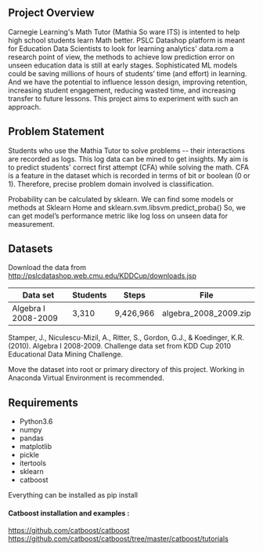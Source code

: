 ## Project Overview

Carnegie Learning's Math Tutor (Mathia So ware ITS) is intented to help high school students learn Math better. PSLC Datashop platform is meant for Education Data Scientists to look for learning analytics' data.rom a research point of view, the methods to achieve low prediction error on unseen education data is still at early stages. Sophisticated ML models could be saving millions of hours of students’ time (and effort) in learning. And we have the potential to influence lesson design, improving retention, increasing student engagement, reducing wasted time, and increasing transfer to future lessons. This project aims to experiment with such an approach.

## Problem Statement

Students who use the Mathia Tutor to solve problems -- their interactions are recorded as logs. This log data can be mined to get insights. My aim is to predict students' correct first attempt (CFA) while solving the math. CFA is a feature in the dataset which is recorded in terms of bit or boolean (0 or 1). Therefore, precise problem domain involved is classification.

Probability can be calculated by sklearn. We can find some models or methods at Sklearn Home and sklearn.svm.libsvm.predict_proba() So, we can get model’s performance metric like log loss on unseen data for measurement.

## Datasets 

Download the data from http://pslcdatashop.web.cmu.edu/KDDCup/downloads.jsp

| Data set            	| Students 	| Steps     	| File                  	|
|---------------------	|----------	|-----------	|-----------------------	|
| Algebra I 2008-2009 	| 3,310    	| 9,426,966 	| algebra_2008_2009.zip 	|


Stamper, J., Niculescu-Mizil, A., Ritter, S., Gordon, G.J., & Koedinger, K.R. (2010). Algebra I 2008-2009. Challenge data set from KDD Cup 2010 Educational Data Mining Challenge. 

Move the dataset into root or primary directory of this project.
Working in Anaconda Virtual Environment is recommended. 

## Requirements

* Python3.6
* numpy 
* pandas 
* matplotlib
* pickle
* itertools
* sklearn
* catboost 

Everything can be installed as pip install <package names>

#### Catboost installation and examples :
https://github.com/catboost/catboost
https://github.com/catboost/catboost/tree/master/catboost/tutorials
